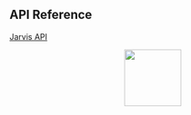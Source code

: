## API Reference


[Jarvis API](https://api.paymentsos.com/hackathon-ai/redoc)

<p align="center">
  <img src="jarvis.png" width="100">
</p>